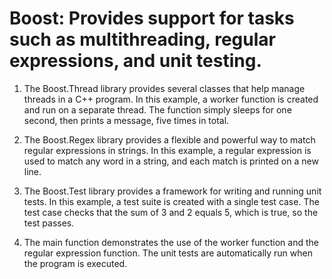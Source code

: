 # Boost: Provides support for tasks such as multithreading, regular expressions, and unit testing.

1. The Boost.Thread library provides several classes that help manage threads in a C++ program. In this example, a worker function is created and run on a separate thread. The function simply sleeps for one second, then prints a message, five times in total.

2. The Boost.Regex library provides a flexible and powerful way to match regular expressions in strings. In this example, a regular expression is used to match any word in a string, and each match is printed on a new line.

3. The Boost.Test library provides a framework for writing and running unit tests. In this example, a test suite is created with a single test case. The test case checks that the sum of 3 and 2 equals 5, which is true, so the test passes.

4. The main function demonstrates the use of the worker function and the regular expression function. The unit tests are automatically run when the program is executed.
